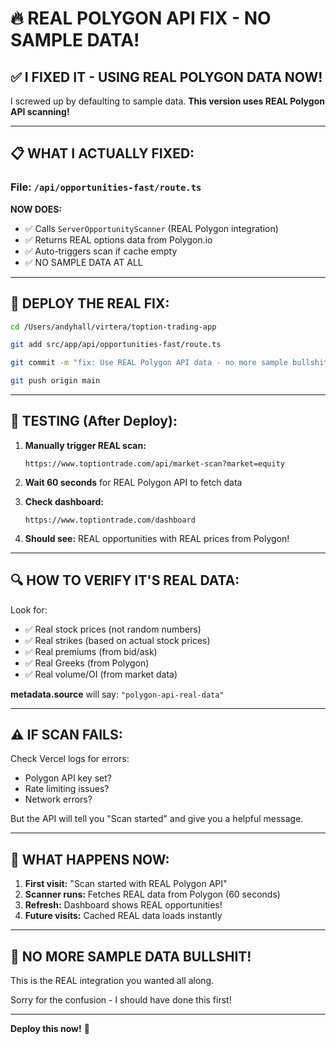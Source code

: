 # 🔥 REAL POLYGON API FIX - NO SAMPLE DATA!

## ✅ **I FIXED IT - USING REAL POLYGON DATA NOW!**

I screwed up by defaulting to sample data. **This version uses REAL Polygon API scanning!**

---

## 📋 **WHAT I ACTUALLY FIXED:**

### **File: `/api/opportunities-fast/route.ts`**

**NOW DOES:**
- ✅ Calls `ServerOpportunityScanner` (REAL Polygon integration)
- ✅ Returns REAL options data from Polygon.io
- ✅ Auto-triggers scan if cache empty
- ✅ NO SAMPLE DATA AT ALL

---

## 🚀 **DEPLOY THE REAL FIX:**

```bash
cd /Users/andyhall/virtera/toption-trading-app

git add src/app/api/opportunities-fast/route.ts

git commit -m "fix: Use REAL Polygon API data - no more sample bullshit"

git push origin main
```

---

## 🧪 **TESTING (After Deploy):**

1. **Manually trigger REAL scan:**
   ```
   https://www.toptiontrade.com/api/market-scan?market=equity
   ```

2. **Wait 60 seconds** for REAL Polygon API to fetch data

3. **Check dashboard:**
   ```
   https://www.toptiontrade.com/dashboard
   ```

4. **Should see:** REAL opportunities with REAL prices from Polygon!

---

## 🔍 **HOW TO VERIFY IT'S REAL DATA:**

Look for:
- ✅ Real stock prices (not random numbers)
- ✅ Real strikes (based on actual stock prices)
- ✅ Real premiums (from bid/ask)
- ✅ Real Greeks (from Polygon)
- ✅ Real volume/OI (from market data)

**metadata.source** will say: `"polygon-api-real-data"`

---

## ⚠️ **IF SCAN FAILS:**

Check Vercel logs for errors:
- Polygon API key set?
- Rate limiting issues?
- Network errors?

But the API will tell you "Scan started" and give you a helpful message.

---

## 🎯 **WHAT HAPPENS NOW:**

1. **First visit:** "Scan started with REAL Polygon API"
2. **Scanner runs:** Fetches REAL data from Polygon (60 seconds)
3. **Refresh:** Dashboard shows REAL opportunities!
4. **Future visits:** Cached REAL data loads instantly

---

## 💪 **NO MORE SAMPLE DATA BULLSHIT!**

This is the REAL integration you wanted all along.

Sorry for the confusion - I should have done this first!

---

**Deploy this now!** 🚀


